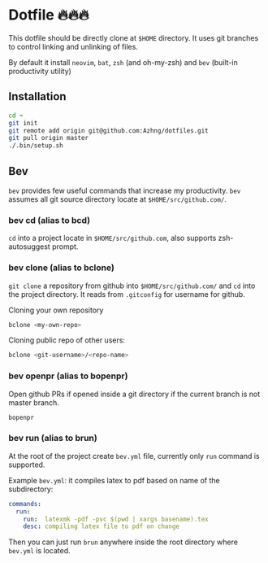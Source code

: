 # Dotfile 🔥🔥🔥

This dotfile should be directly clone at `$HOME` directory. It uses git branches to control linking and unlinking of files.

By default it install `neovim`, `bat`, `zsh` (and oh-my-zsh) and `bev` (built-in productivity utility)

## Installation

``` bash
cd ~
git init
git remote add origin git@github.com:Azhng/dotfiles.git
git pull origin master
./.bin/setup.sh
```

## Bev

`bev` provides few useful commands that increase my productivity. `bev` assumes all git source directory locate at `$HOME/src/github.com/`.


### bev cd (alias to bcd)

`cd` into a project locate in `$HOME/src/github.com`, also supports zsh-autosuggest prompt. 

### bev clone (alias to bclone)

`git clone` a repository from github into `$HOME/src/github.com/` and `cd` into the project directory. It reads from `.gitconfig` for username for github. 

Cloning your own repository

``` bash
bclone <my-own-repo>
```

Cloning public repo of other users:

``` bash
bclone <git-username>/<repo-name>
```

### bev openpr (alias to bopenpr)

Open github PRs if opened inside a git directory if the current branch is not master branch.

``` bash
bopenpr
```

### bev run (alias to brun)

At the root of the project create `bev.yml` file, currently only `run` command is supported.

Example `bev.yml`: it compiles latex to pdf based on name of the subdirectory: 

``` yaml
commands:
  run:
    run:  latexmk -pdf -pvc $(pwd | xargs basename).tex
    desc: compiling latex file to pdf on change
```

Then you can just run `brun` anywhere inside the root directory where `bev.yml` is located.




